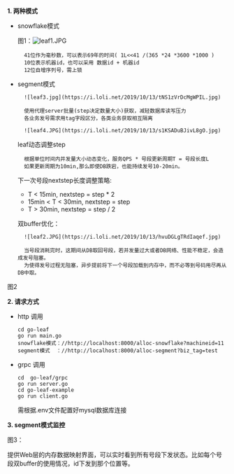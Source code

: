 
**1. 两种模式**  
 
- snowflake模式

 	图1：![leaf1.JPG](https://i.loli.net/2019/10/13/cr98SJtgfYsUjGy.jpg)
            
        41位作为毫秒数，可以表示69年的时间( 1L<<41 /(365 *24 *3600 *1000 )
        10位表示机器id，也可以采用 数据id + 机器id
        12位自增序列号，需上锁

- segment模式

        ![leaf3.jpg](https://i.loli.net/2019/10/13/tNS1zVrDcMgWPIL.jpg)
	
		使用代理server批量(step决定数量大小)获取，减轻数据库读写压力
        各业务发号需求用tag字段区分，各类业务获取相互隔离
	
        ![leaf4.JPG](https://i.loli.net/2019/10/13/s1KSADuBJivL8gO.jpg)
	
   
    leaf动态调整step
		
	    根据单位时间内并发量大小动态变化，服务QPS * 号段更新周期T = 号段长度L
	    如果更新周期为10min,那么即使DB跌宕，也能持续发号10-20min。

	下一次号段nextstep长度调整策略:
        
    - T < 15min, nextstep = step * 2
    - 15min < T < 30min, nextstep = step
    - T > 30min, nextstep = step / 2
    

	双buffer优化：
	
		![leaf2.JPG](https://i.loli.net/2019/10/13/hvuDGLgTRdIaqef.jpg)
    	
	  	当号段消耗完时，这期间从DB取回号段，若并发量过大或者DB网络、性能不稳定，会造成发号阻塞。
		为使得发号过程无阻塞，异步提前将下一个号段加载到内存中，而不必等到号码用尽再从DB中取。
图2

 **2. 请求方式**

 -  http 调用
 	
		cd go-leaf
		go run main.go
		snowflake模式：//http://localhost:8000/alloc-snowflake?machineid=11
		segment模式  ：//http://localhost:8000/alloc-segment?biz_tag=test

 -  grpc 调用
 
 		cd  go-leaf/grpc
		go run server.go
		cd go-leaf-example
		go run client.go

 	需根据.env文件配置好mysql数据库连接
 
 **3. segment模式监控**

 图3：
    


   提供Web层的内存数据映射界面，可以实时看到所有号段下发状态。比如每个号段双buffer的使用情况，id下发到那个位置等。
            
        
